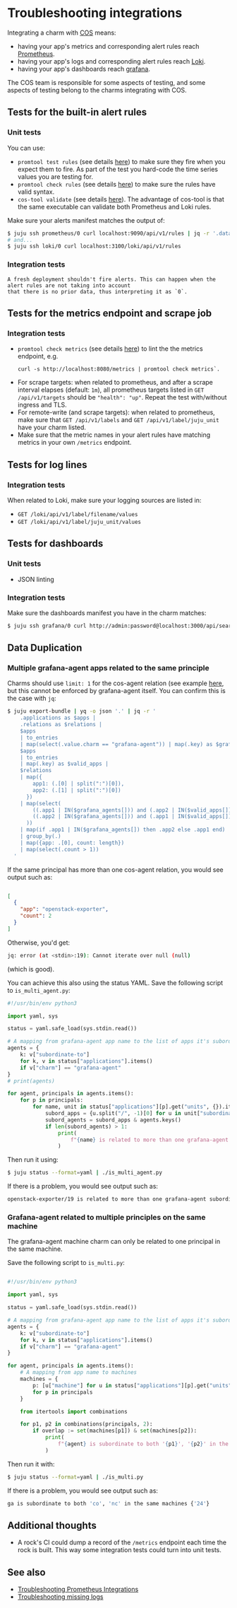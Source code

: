 # Troubleshooting integrations

Integrating a charm with [COS](https://charmhub.io/topics/canonical-observability-stack) means:

- having your app's metrics and corresponding alert rules reach [Prometheus](https://charmhub.io/prometheus-k8s/).
- having your app's logs and corresponding alert rules reach [Loki](https://charmhub.io/loki-k8s/).
- having your app's dashboards reach [grafana](https://charmhub.io/grafana-k8s/).

The COS team is responsible for some aspects of testing, and some aspects of testing belong to 
the charms integrating with COS.

## Tests for the built-in alert rules

### Unit tests

You can use:

- `promtool test rules` (see details [here](https://prometheus.io/docs/prometheus/latest/configuration/unit_testing_rules/))
  to make sure they fire when you expect them to fire. As part of the test you hard-code the time 
  series values you are testing for.
- `promtool check rules` (see details [here](https://prometheus.io/docs/prometheus/latest/command-line/promtool/#promtool-check))
  to make sure the rules have valid syntax. 
- `cos-tool validate` (see details [here](https://github.com/canonical/cos-tool)). The advantage of 
  cos-tool is that the same executable can validate both Prometheus and Loki rules.

Make sure your alerts manifest matches the output of:

```bash
$ juju ssh prometheus/0 curl localhost:9090/api/v1/rules | jq -r '.data.groups | .[] | .rules | .[] | .name'
# and...
$ juju ssh loki/0 curl localhost:3100/loki/api/v1/rules
```

### Integration tests

```{note}
A fresh deployment shouldn't fire alerts. This can happen when the alert rules are not taking into account
that there is no prior data, thus interpreting it as `0`.
```

## Tests for the metrics endpoint and scrape job

### Integration tests

- `promtool check metrics` (see details [here](https://prometheus.io/docs/prometheus/latest/command-line/promtool/#promtool-check)) to lint the the metrics endpoint,
  e.g.
  ```  
  curl -s http://localhost:8080/metrics | promtool check metrics`.
  ```
- For scrape targets: when related to prometheus, and after a scrape interval elapses (default: `1m`), all 
  prometheus targets listed in `GET /api/v1/targets` should be `"health": "up"`. Repeat the test with/without
  ingress and TLS.
- For remote-write (and scrape targets): when related to prometheus, make sure that `GET /api/v1/labels` 
  and `GET /api/v1/label/juju_unit` have your charm listed.
- Make sure that the metric names in your alert rules have matching metrics in your own `/metrics` endpoint.

## Tests for log lines

### Integration tests

When related to Loki, make sure your logging sources are listed in:
  - `GET /loki/api/v1/label/filename/values`
  - `GET /loki/api/v1/label/juju_unit/values`

## Tests for dashboards

### Unit tests

* JSON linting

### Integration tests

Make sure the dashboards manifest you have in the charm matches:

```bash
$ juju ssh grafana/0 curl http://admin:password@localhost:3000/api/search
```

## Data Duplication

### Multiple grafana-agent apps related to the same principle

Charms should use `limit: 1` for the cos-agent relation (see example [here](https://github.com/canonical/zookeeper-operator/blob/main/metadata.yaml#L31), 
but this cannot be enforced by grafana-agent itself.  You can confirm this is the case with `jq`:

```bash
$ juju export-bundle | yq -o json '.' | jq -r '
    .applications as $apps |
    .relations as $relations |
    $apps
    | to_entries
    | map(select(.value.charm == "grafana-agent")) | map(.key) as $grafana_agents |
    $apps     
    | to_entries
    | map(.key) as $valid_apps |     
    $relations                      
    | map({
        app1: (.[0] | split(":")[0]),                                                 
        app2: (.[1] | split(":")[0])                                  
      })          
    | map(select(                     
        ((.app1 | IN($grafana_agents[])) and (.app2 | IN($valid_apps[]))) or
        ((.app2 | IN($grafana_agents[])) and (.app1 | IN($valid_apps[])))
      ))
    | map(if .app1 | IN($grafana_agents[]) then .app2 else .app1 end) 
    | group_by(.) 
    | map({app: .[0], count: length}) 
    | map(select(.count > 1))
  '
```

If the same principal has more than one cos-agent relation, you would see output such as:

```json

[
  {
    "app": "openstack-exporter",
    "count": 2
  }
]
```

Otherwise, you'd get:

```bash
jq: error (at <stdin>:19): Cannot iterate over null (null)
```

(which is good).

You can achieve this also using the status YAML. Save the following script to `is_multi_agent.py`:



```python
#!/usr/bin/env python3

import yaml, sys

status = yaml.safe_load(sys.stdin.read())

# A mapping from grafana-agent app name to the list of apps it's subordiante to
agents = {
    k: v["subordinate-to"]
    for k, v in status["applications"].items()
    if v["charm"] == "grafana-agent"
}
# print(agents)

for agent, principals in agents.items():
    for p in principals:
        for name, unit in status["applications"][p].get("units", {}).items():
            subord_apps = {u.split("/", -1)[0] for u in unit["subordinates"].keys()}
            subord_agents = subord_apps & agents.keys()
            if len(subord_agents) > 1:
                print(
                    f"{name} is related to more than one grafana-agent subordinate: {subord_agents}"
                )
```

Then run it using:

```bash
$ juju status --format=yaml | ./is_multi_agent.py
```

If there is a problem, you would see output such as:

```bash    
openstack-exporter/19 is related to more than one grafana-agent subordinate: {'grafana-agent-container', 'grafana-agent-vm'}
```

### Grafana-agent related to multiple principles on the same machine

The grafana-agent machine charm can only be related to one principal in the same machine.

Save the following script to `is_multi.py`:

```python

#!/usr/bin/env python3

import yaml, sys

status = yaml.safe_load(sys.stdin.read())

# A mapping from grafana-agent app name to the list of apps it's subordiante to
agents = {
    k: v["subordinate-to"]
    for k, v in status["applications"].items()
    if v["charm"] == "grafana-agent"
}

for agent, principals in agents.items():
    # A mapping from app name to machines
    machines = {
        p: [u["machine"] for u in status["applications"][p].get("units", {}).values()]
        for p in principals
    }

    from itertools import combinations

    for p1, p2 in combinations(principals, 2):
        if overlap := set(machines[p1]) & set(machines[p2]):
            print(
                f"{agent} is subordinate to both '{p1}', '{p2}' in the same machines {overlap}"
            )
```

Then run it with:

```bash
$ juju status --format=yaml | ./is_multi.py
```

If there is a problem, you would see output such as:

```bash 
ga is subordinate to both 'co', 'nc' in the same machines {'24'}
```

## Additional thoughts
- A rock's CI could dump a record of the `/metrics` endpoint each time the rock is built. This 
  way some integration tests could turn into unit tests.

## See also

- [Troubleshooting Prometheus Integrations](https://discourse.charmhub.io/t/prometheus-k8s-docs-troubleshooting-integrations/14351)
- [Troubleshooting missing logs](https://discourse.charmhub.io/t/loki-k8s-docs-troubleshooting-missing-logs/14187)